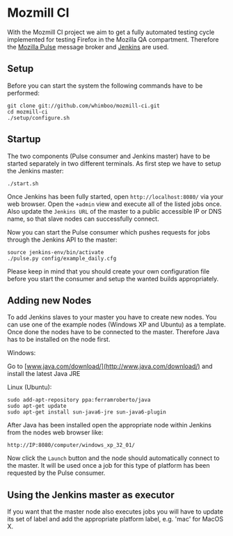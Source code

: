 Mozmill CI
==========

With the Mozmill CI project we aim to get a fully automated testing cycle implemented for testing Firefox in the Mozilla QA compartment. Therefore the [Mozilla Pulse](http://pulse.mozilla.org/) message broker and [Jenkins](http://jenkins-ci.org/) are used.

Setup
-----
Before you can start the system the following commands have to be performed:

    git clone git://github.com/whimboo/mozmill-ci.git
    cd mozmill-ci
    ./setup/configure.sh

Startup
-------
The two components (Pulse consumer and Jenkins master) have to be started separately in two different terminals. As first step we have to setup the Jenkins master:

    ./start.sh

Once Jenkins has been fully started, open `http://localhost:8080/` via your web browser. Open the `+admin` view and execute all of the listed jobs once. Also update the `Jenkins URL` of the master to a public accessible IP or DNS name, so that slave nodes can successfully connect.

Now you can start the Pulse consumer which pushes requests for jobs through the Jenkins API to the master:

    source jenkins-env/bin/activate
    ./pulse.py config/example_daily.cfg

Please keep in mind that you should create your own configuration file before you start the consumer and setup the wanted builds appropriately.

Adding new Nodes
----------------
To add Jenkins slaves to your master you have to create new nodes. You can use one of the example nodes (Windows XP and Ubuntu) as a template. Once done the nodes have to be connected to the master. Therefore Java has to be installed on the node first.

Windows:

Go to [www.java.com/download/](http://www.java.com/download/) and install the latest Java JRE

Linux (Ubuntu):

    sudo add-apt-repository ppa:ferramroberto/java
    sudo apt-get update
    sudo apt-get install sun-java6-jre sun-java6-plugin

After Java has been installed open the appropriate node within Jenkins from the nodes web browser like:

    http://IP:8080/computer/windows_xp_32_01/

Now click the `Launch` button and the node should automatically connect to the master. It will be used once a job for this type of platform has been requested by the Pulse consumer.

Using the Jenkins master as executor
------------------------------------
If you want that the master node also executes jobs you will have to update its set of label and add the appropriate platform label, e.g. 'mac' for MacOS X.
